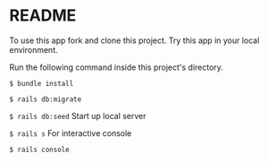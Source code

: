 # README

To use this app fork and clone this project. Try this app in your local environment.

Run the following command inside this project's directory.

`$ bundle install`

`$ rails db:migrate`

`$ rails db:seed`
Start up local server

`$ rails s`
For interactive console

`$ rails console`